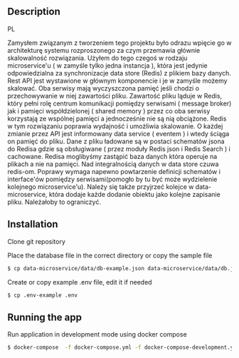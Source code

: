 ## Description

PL

Zamysłem związanym z tworzeniem tego projektu było odrazu wpięcie go w architekturę systemu rozproszonego za czym przemawia głównie skalowalność rozwiązania.
Użyłem do tego czegoś w rodzaju microservice'u ( w zamyśle tylko jedna instancja ), która jest jedynie odpowiedzialna za synchronizacje data store (Redis) z plikiem bazy danych. Rest API jest wystawione w głównym komponencie i je w zamyśle możemy skalować. Oba serwisy mają wyczyszczona pamięć jeśli chodzi o przechowywanie w niej zawartości pliku. Zawartość pliku ląduje w Redis, który pełni rolę centrum komunikacji pomiędzy serwisami ( message broker) jak i pamięci współdzielonej ( shared memory ) przez co oba serwisy korzystają ze wspólnej pamięci a jednocześnie nie są nią obciążone. Redis w tym rozwiązaniu poprawia wydajność i umożliwia skalowanie. O każdej zmianie przez API jest informowany data service ( eventem ) i wtedy ściąga on pamięć do pliku. Dane z pliku ładowane są w postaci schematów jsona do Redisa gdzie są obsługiwane ( przez moduły Redis json i Redis Search ) i cachowane. Redisa moglibyśmy zastąpić baza danych która operuje na plikach a nie na pamięci. Nad integralnością danych w data store czuwa redis-om.
Poprawy wymaga napewno powtarzenie definicji schematów i interface'ów pomiędzy serwisami(pomogło by tu być może wydzielenie kolejnego microservice'u). Należy się także przyjrzeć kolejce w data-microservice, która dodaje każde dodanie obiektu jako kolejne zapisanie pliku. Należałoby to ograniczyć.

## Installation

Clone git repository

Place the database file in the correct directory or copy the sample file

```bash
$ cp data-microservice/data/db-example.json data-microservice/data/db.json
```

Create or copy example .env file, edit it if needed

```bash
$ cp .env-example .env
```

## Running the app

Run application in development mode using docker compose

```bash
$ docker-compose  -f docker-compose.yml -f docker-compose-development.yml up --build -V
```
